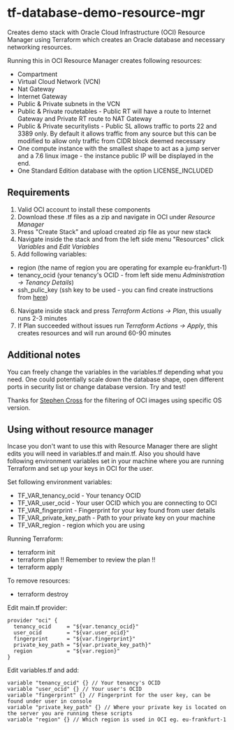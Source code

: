 # tf-database-demo-resource-mgr

Creates demo stack with Oracle Cloud Infrastructure (OCI) Resource Manager using Terraform which creates an Oracle database and necessary networking resources.

Running this in OCI Resource Manager creates following resources:


* Compartment
* Virtual Cloud Network (VCN)
* Nat Gateway
* Internet Gateway
* Public & Private subnets in the VCN
* Public & Private routetables - Public RT will have a route to Internet Gateway and Private RT route to NAT Gateway
* Public & Private securitylists - Public SL allows traffic to ports 22 and 3389 only. By default it allows traffic from any source but this can be modified to allow only traffic from CIDR block deemed necessary
* One compute instance with the smallest shape to act as a jump server and a 7.6 linux image - the instance public IP will be displayed in the end. 
* One Standard Edition database with the option LICENSE_INCLUDED 

## Requirements 

1. Valid OCI account to install these components
2. Download these .tf files as a zip and navigate in OCI under *Resource Manager*
3. Press "Create Stack" and upload created zip file as your new stack
4. Navigate inside the stack and from the left side menu "Resources" click *Variables* and *Edit Variables*
5. Add following variables:
* region (the name of region you are operating for example eu-frankfurt-1)
* tenancy_ocid (your tenancy's OCID - from left side menu *Administration -> Tenancy Details*)
* ssh_pulic_key (ssh key to be used - you can find create instructions from [here](https://docs.cloud.oracle.com/iaas/Content/GSG/Tasks/creatingkeys.htm))
6. Navigate inside stack and press *Terraform Actions -> Plan*, this usually runs 2-3 minutes
7. If Plan succeeded without issues run *Terraform Actions -> Apply*, this creates resources and will run around 60-90 minutes

## Additional notes

You can freely change the variables in the variables.tf depending what you need. One could potentially scale down the database shape, open different ports in security list or change database version. Try and test!

Thanks for [Stephen Cross](https://gist.github.com/scross01/bcd21c12b15787f3ae9d51d0d9b2df06) for the filtering of OCI images using specific OS version. 

## Using without resource manager

Incase you don't want to use this with Resource Manager there are slight edits you will need in variables.tf and main.tf. Also you should have following environment variables set in your machine where you are running Terraform and set up your keys in OCI for the user.

Set following environment variables:

* TF_VAR_tenancy_ocid - Your tenancy OCID
* TF_VAR_user_ocid - Your user OCID which you are connecting to OCI
* TF_VAR_fingerprint - Fingerprint for your key found from user details
* TF_VAR_private_key_path - Path to your private key on your machine
* TF_VAR_region - region which you are using

Running Terraform:

* terraform init
* terraform plan !! Remember to review the plan !!
* terraform apply

To remove resources:

* terraform destroy

Edit main.tf provider:

```hcl
provider "oci" {
  tenancy_ocid     = "${var.tenancy_ocid}"
  user_ocid        = "${var.user_ocid}"
  fingerprint      = "${var.fingerprint}"
  private_key_path = "${var.private_key_path}"
  region           = "${var.region}"
}
```
Edit variables.tf and add:

```hcl
variable "tenancy_ocid" {} // Your tenancy's OCID
variable "user_ocid" {} // Your user's OCID
variable "fingerprint" {} // Fingerprint for the user key, can be found under user in console
variable "private_key_path" {} // Where your private key is located on the server you are running these scripts
variable "region" {} // Which region is used in OCI eg. eu-frankfurt-1 
```
